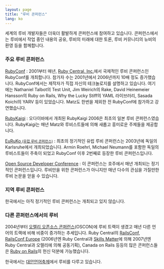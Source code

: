 ```yaml
---
layout: page
title: "루비 콘퍼런스"
lang: ko
---
```


세계의 루비 개발자들은 더욱더 활발하게 콘퍼런스에 참여하고 있습니다.
콘퍼런스에서는 루비에서 작업 중인 내용의 공유, 루비의 미래에 대한 토론, 루비
커뮤니티의 뉴비의 환영 등을 함께합니다.

### 주요 루비 콘퍼런스

[RubyConf][1]
: 2001부터 매년, [Ruby Central, Inc.][2]에서 국제적인 루비 콘퍼런스인
  RubyConf를 개최합니다. 참가자 수는 2001년에서 2006년까지 10배 정도
  증가했습니다. RubyConf에서는 제작자가 직접 자신의 테크놀로지를 설명하고
  있습니다. 여기에는 Nathaniel Talbot의 Test Unit, Jim Weirich의 Rake,
  David Heinemeier Hansson의 Ruby on Rails, Why the Lucky Stiff의 YAML
  라이브러리, Sasada Koichi의 YARV 등이 있었습니다. Matz도 한번을
  제외한 전 RubyConf에 참가하고 강연했습니다.

[RubyKaigi][3]
: 오다이바에서 개최된 RubyKaigi 2006은 최초의 일본 루비 콘퍼런스였습니다.
  RubyKaigi는 매년 Matz와 루비스트들에 의해 새롭고 흥미로운 주제들을
  제공합니다.

[EuRuKo <small>(유럽 루비 콘퍼런스)</small>][4]
: 최초의 정기적인 유럽 루비 콘퍼런스는 2003년에 독일의 Karlsruhe에서
  개최되었습니다. Armin Roehrl, Michael Neumann를 포함한 독일의 루비스트들이
  주축이 되었고 RubyConf 이후 2번째로 등장한 루비 콘퍼런스입니다.

[Open Source Developer Conference][5]
: 이 콘퍼런스는 호주에서 매년 개최되는 정기적인 콘퍼런스입니다. 루비만을
  위한 콘퍼런스가 아니지만 매년 다수의 관심을 가질만한 루비 논문을
  얻을 수 있습니다.

### 지역 루비 콘퍼런스

한국에서는 아직 정기적인 루비 콘퍼런스는 개최되고 있지 않습니다.

### 다른 콘퍼런스에서의 루비

2004년부터 [오렐리 오픈소스 콘퍼런스][10](OSCON)에 루비 트랙이 생겼고 매년
다른 언어의 트랙에 비해 비중이 증가하는 추세입니다. Ruby Central의
[RailsConf][12], [RailsConf Europe][13] (2006년엔 Ruby Central과
[Skills Matter][14]에 의해 2007년엔 Ruby Central과 오렐리에 의해 공동기획),
Canada on Rails 등등의 많은 콘퍼런스들은 [Ruby on Rails][11]의 헌신 덕분에
가능했습니다.


한국에서는 [대안언어축제](http://www.pnakorea.org/)에서 루비를 다루고 있습니다.


[1]: http://rubyconf.org/
[2]: http://rubycentral.org
[3]: http://rubykaigi.org/
[4]: http://euruko.org
[5]: http://www.osdc.com.au/
[10]: http://conferences.oreillynet.com/os2006/
[11]: http://www.rubyonrails.org
[12]: http://www.railsconf.org
[13]: http://europe.railsconf.org
[14]: http://www.skillsmatter.com

